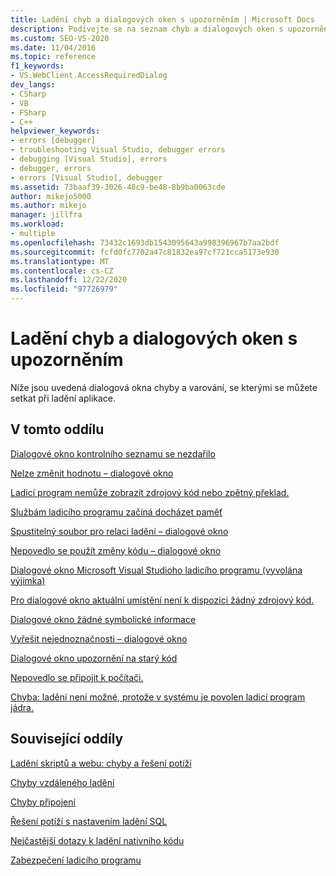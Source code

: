 ```yaml
---
title: Ladění chyb a dialogových oken s upozorněním | Microsoft Docs
description: Podívejte se na seznam chyb a dialogových oken s upozorněním, se kterými se můžete setkat při ladění aplikace v aplikaci Visual Studio.
ms.custom: SEO-VS-2020
ms.date: 11/04/2016
ms.topic: reference
f1_keywords:
- VS.WebClient.AccessRequiredDialog
dev_langs:
- CSharp
- VB
- FSharp
- C++
helpviewer_keywords:
- errors [debugger]
- troubleshooting Visual Studio, debugger errors
- debugging [Visual Studio], errors
- debugger, errors
- errors [Visual Studio], debugger
ms.assetid: 73baaf39-3026-48c9-be48-8b9ba0063cde
author: mikejo5000
ms.author: mikejo
manager: jillfra
ms.workload:
- multiple
ms.openlocfilehash: 73432c1693db1543095643a998396967b7aa2bdf
ms.sourcegitcommit: fcfd0fc7702a47c81832ea97cf721cca5173e930
ms.translationtype: MT
ms.contentlocale: cs-CZ
ms.lasthandoff: 12/22/2020
ms.locfileid: "97726979"
---
```

# <a name="debugging-errors-and-warning-dialog-boxes"></a>Ladění chyb a dialogových oken s upozorněním
Níže jsou uvedená dialogová okna chyby a varování, se kterými se můžete setkat při ladění aplikace.

## <a name="in-this-section"></a>V tomto oddílu
 [Dialogové okno kontrolního seznamu se nezdařilo](../debugger/assertion-failed-dialog-box.md)

 [Nelze změnit hodnotu – dialogové okno](../debugger/cannot-change-value-dialog-box.md)

 [Ladicí program nemůže zobrazit zdrojový kód nebo zpětný překlad.](../debugger/debugger-cannot-display-source-code-or-disassembly.md)
 
 [Službám ladicího programu začíná docházet paměť](../debugger/error-debugger-services-no-memory.md)

 [Spustitelný soubor pro relaci ladění – dialogové okno](../debugger/executable-for-debugging-session-dialog-box.md)

 [Nepovedlo se použít změny kódu – dialogové okno](../debugger/edit-and-continue-dialog-box-cpp.md)

 [Dialogové okno Microsoft Visual Studioho ladicího programu (vyvolána výjimka)](../debugger/microsoft-visual-studio-debugger-exception-thrown-dialog-box.md)

 [Pro dialogové okno aktuální umístění není k dispozici žádný zdrojový kód.](../debugger/no-source-available.md)

 [Dialogové okno žádné symbolické informace](/previous-versions/d493t3ew(v=vs.100))

 [Vyřešit nejednoznačnosti – dialogové okno](../debugger/resolve-ambiguity-dialog-box.md)

 [Dialogové okno upozornění na starý kód](../debugger/stale-code-warning-dialog-box.md)

 [Nepovedlo se připojit k počítači.](../debugger/error-unable-to-connect-to-the-machine-name-the-machine-cannot-be-found-on-the-network.md)

 [Chyba: ladění není možné, protože v systému je povolen ladicí program jádra.](../debugger/error-debugging-isn-t-possible-because-a-kernel-debugger-is-enabled-on-the-system.md)

## <a name="related-sections"></a>Související oddíly
 [Ladění skriptů a webu: chyby a řešení potíží](../debugger/debugging-web-applications-errors-and-troubleshooting.md)

 [Chyby vzdáleného ladění](../debugger/remote-debugging-errors-and-troubleshooting.md)

 [Chyby připojení](/previous-versions/visualstudio/visual-studio-2010/8dbb3we5(v=vs.100))

 [Řešení potíží s nastavením ladění SQL](/previous-versions/visualstudio/visual-studio-2010/s7ahaxtd(v=vs.100))

 [Nejčastější dotazy k ladění nativního kódu](../debugger/debugging-native-code-faqs.md)

 [Zabezpečení ladicího programu](../debugger/debugger-security.md)